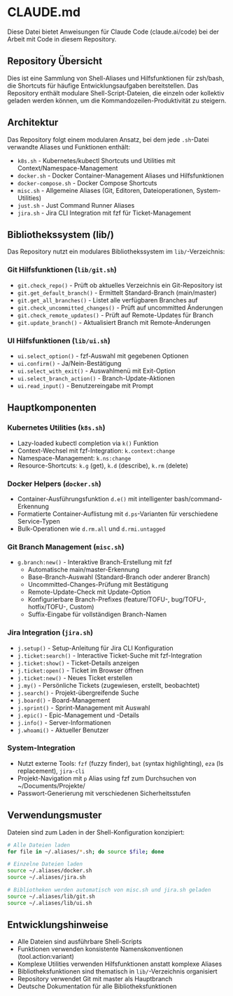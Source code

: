# CLAUDE.md

Diese Datei bietet Anweisungen für Claude Code (claude.ai/code) bei der Arbeit mit Code in diesem Repository.

## Repository Übersicht

Dies ist eine Sammlung von Shell-Aliases und Hilfsfunktionen für zsh/bash, die Shortcuts für häufige Entwicklungsaufgaben bereitstellen. Das Repository enthält modulare Shell-Script-Dateien, die einzeln oder kollektiv geladen werden können, um die Kommandozeilen-Produktivität zu steigern.

## Architektur

Das Repository folgt einem modularen Ansatz, bei dem jede `.sh`-Datei verwandte Aliases und Funktionen enthält:

- `k8s.sh` - Kubernetes/kubectl Shortcuts und Utilities mit Context/Namespace-Management
- `docker.sh` - Docker Container-Management Aliases und Hilfsfunktionen  
- `docker-compose.sh` - Docker Compose Shortcuts
- `misc.sh` - Allgemeine Aliases (Git, Editoren, Dateioperationen, System-Utilities)
- `just.sh` - Just Command Runner Aliases
- `jira.sh` - Jira CLI Integration mit fzf für Ticket-Management

## Bibliothekssystem (lib/)

Das Repository nutzt ein modulares Bibliothekssystem im `lib/`-Verzeichnis:

### Git Hilfsfunktionen (`lib/git.sh`)
- `git.check_repo()` - Prüft ob aktuelles Verzeichnis ein Git-Repository ist
- `git.get_default_branch()` - Ermittelt Standard-Branch (main/master)
- `git.get_all_branches()` - Listet alle verfügbaren Branches auf
- `git.check_uncommitted_changes()` - Prüft auf uncommitted Änderungen
- `git.check_remote_updates()` - Prüft auf Remote-Updates für Branch
- `git.update_branch()` - Aktualisiert Branch mit Remote-Änderungen

### UI Hilfsfunktionen (`lib/ui.sh`)
- `ui.select_option()` - fzf-Auswahl mit gegebenen Optionen
- `ui.confirm()` - Ja/Nein-Bestätigung
- `ui.select_with_exit()` - Auswahlmenü mit Exit-Option
- `ui.select_branch_action()` - Branch-Update-Aktionen
- `ui.read_input()` - Benutzereingabe mit Prompt

## Hauptkomponenten

### Kubernetes Utilities (`k8s.sh`)
- Lazy-loaded kubectl completion via `k()` Funktion
- Context-Wechsel mit fzf-Integration: `k.context:change`
- Namespace-Management: `k.ns:change`
- Resource-Shortcuts: `k.g` (get), `k.d` (describe), `k.rm` (delete)

### Docker Helpers (`docker.sh`)
- Container-Ausführungsfunktion `d.e()` mit intelligenter bash/command-Erkennung
- Formatierte Container-Auflistung mit `d.ps`-Varianten für verschiedene Service-Typen
- Bulk-Operationen wie `d.rm.all` und `d.rmi.untagged`

### Git Branch Management (`misc.sh`)
- `g.branch:new()` - Interaktive Branch-Erstellung mit fzf
  - Automatische main/master-Erkennung
  - Base-Branch-Auswahl (Standard-Branch oder anderer Branch)  
  - Uncommitted-Changes-Prüfung mit Bestätigung
  - Remote-Update-Check mit Update-Option
  - Konfigurierbare Branch-Prefixes (feature/TOFU-, bug/TOFU-, hotfix/TOFU-, Custom)
  - Suffix-Eingabe für vollständigen Branch-Namen

### Jira Integration (`jira.sh`)
- `j.setup()` - Setup-Anleitung für Jira CLI Konfiguration
- `j.ticket:search()` - Interactive Ticket-Suche mit fzf-Integration
- `j.ticket:show()` - Ticket-Details anzeigen
- `j.ticket:open()` - Ticket im Browser öffnen
- `j.ticket:new()` - Neues Ticket erstellen
- `j.my()` - Persönliche Tickets (zugewiesen, erstellt, beobachtet)
- `j.search()` - Projekt-übergreifende Suche
- `j.board()` - Board-Management
- `j.sprint()` - Sprint-Management mit Auswahl
- `j.epic()` - Epic-Management und -Details
- `j.info()` - Server-Informationen
- `j.whoami()` - Aktueller Benutzer

### System-Integration
- Nutzt externe Tools: `fzf` (fuzzy finder), `bat` (syntax highlighting), `eza` (ls replacement), `jira-cli`
- Projekt-Navigation mit `p` Alias using fzf zum Durchsuchen von ~/Documents/Projekte/
- Passwort-Generierung mit verschiedenen Sicherheitsstufen

## Verwendungsmuster

Dateien sind zum Laden in der Shell-Konfiguration konzipiert:
```bash
# Alle Dateien laden
for file in ~/.aliases/*.sh; do source $file; done

# Einzelne Dateien laden  
source ~/.aliases/docker.sh
source ~/.aliases/jira.sh

# Bibliotheken werden automatisch von misc.sh und jira.sh geladen
source ~/.aliases/lib/git.sh
source ~/.aliases/lib/ui.sh
```

## Entwicklungshinweise

- Alle Dateien sind ausführbare Shell-Scripts
- Funktionen verwenden konsistente Namenskonventionen (tool.action:variant)
- Komplexe Utilities verwenden Hilfsfunktionen anstatt komplexe Aliases
- Bibliotheksfunktionen sind thematisch in `lib/`-Verzeichnis organisiert
- Repository verwendet Git mit master als Hauptbranch
- Deutsche Dokumentation für alle Bibliotheksfunktionen